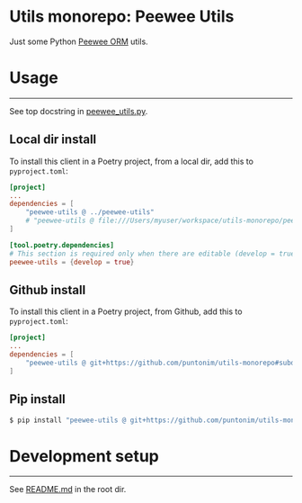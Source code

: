**Utils monorepo: Peewee Utils**
==================================

Just some Python [Peewee ORM](https://github.com/coleifer/peewee) utils.


Usage
=====

---

See top docstring in [peewee_utils.py](peewee_utils/peewee_utils.py).

Local dir install
-----------------
To install this client in a Poetry project, from a local dir, add this to `pyproject.toml`:
```toml
[project]
...
dependencies = [
    "peewee-utils @ ../peewee-utils"
    # "peewee-utils @ file:///Users/myuser/workspace/utils-monorepo/peewee-utils"
]

[tool.poetry.dependencies]
# This section is required only when there are editable (develop = true) dependencies.
peewee-utils = {develop = true}
```

Github install
--------------
To install this client in a Poetry project, from Github, add this to `pyproject.toml`:
```toml
[project]
...
dependencies = [
    "peewee-utils @ git+https://github.com/puntonim/utils-monorepo#subdirectory=peewee-utils",
]
```

Pip install
-----------
```sh
$ pip install "peewee-utils @ git+https://github.com/puntonim/utils-monorepo#subdirectory=peewee-utils"
```


Development setup
=================

---

See [README.md](../README.md) in the root dir.
